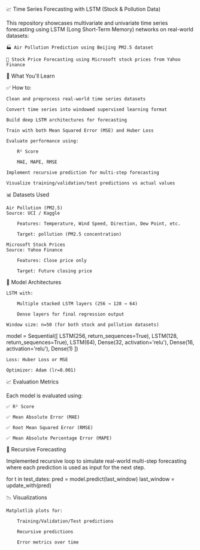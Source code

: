📈 Time Series Forecasting with LSTM (Stock & Pollution Data)

This repository showcases multivariate and univariate time series forecasting using LSTM (Long Short-Term Memory) networks on real-world datasets:

    🏭 Air Pollution Prediction using Beijing PM2.5 dataset

    💼 Stock Price Forecasting using Microsoft stock prices from Yahoo Finance

🚀 What You'll Learn

✅ How to:

    Clean and preprocess real-world time series datasets

    Convert time series into windowed supervised learning format

    Build deep LSTM architectures for forecasting

    Train with both Mean Squared Error (MSE) and Huber Loss

    Evaluate performance using:

        R² Score

        MAE, MAPE, RMSE

    Implement recursive prediction for multi-step forecasting

    Visualize training/validation/test predictions vs actual values

📊 Datasets Used

    Air Pollution (PM2.5)
    Source: UCI / Kaggle

        Features: Temperature, Wind Speed, Direction, Dew Point, etc.

        Target: pollution (PM2.5 concentration)

    Microsoft Stock Prices
    Source: Yahoo Finance

        Features: Close price only

        Target: Future closing price

🧠 Model Architectures

    LSTM with:

        Multiple stacked LSTM layers (256 → 128 → 64)

        Dense layers for final regression output

    Window size: n=50 (for both stock and pollution datasets)

model = Sequential([
    LSTM(256, return_sequences=True),
    LSTM(128, return_sequences=True),
    LSTM(64),
    Dense(32, activation='relu'),
    Dense(16, activation='relu'),
    Dense(1)
])

    Loss: Huber Loss or MSE

    Optimizer: Adam (lr=0.001)

📈 Evaluation Metrics

Each model is evaluated using:

    ✅ R² Score

    ✅ Mean Absolute Error (MAE)

    ✅ Root Mean Squared Error (RMSE)

    ✅ Mean Absolute Percentage Error (MAPE)

🔁 Recursive Forecasting

Implemented recursive loop to simulate real-world multi-step forecasting where each prediction is used as input for the next step.

for t in test_dates:
    pred = model.predict(last_window)
    last_window = update_with(pred)

📉 Visualizations

    Matplotlib plots for:

        Training/Validation/Test predictions

        Recursive predictions

        Error metrics over time
